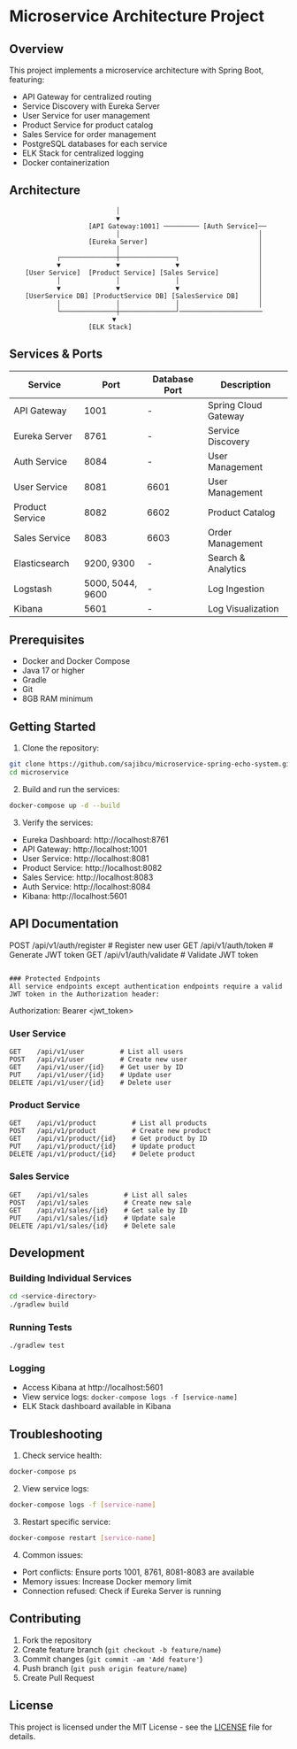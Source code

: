 # Microservice Architecture Project

## Overview
This project implements a microservice architecture with Spring Boot, featuring:
- API Gateway for centralized routing
- Service Discovery with Eureka Server
- User Service for user management
- Product Service for product catalog
- Sales Service for order management
- PostgreSQL databases for each service
- ELK Stack for centralized logging
- Docker containerization

## Architecture
```
                           │
                           ▼
                    [API Gateway:1001] ───────── [Auth Service]──
                           │                                   │
                    [Eureka Server]                            │
                           │                                   │
            ┌──────────────┼──────────────┐                    │
            ▼              ▼              ▼                    │
    [User Service]  [Product Service] [Sales Service]          │
            │              │              │                    │
            ▼              ▼              ▼                    │
    [UserService DB] [ProductService DB] [SalesService DB]     │
            │              │              │                    │
            └──────────────┼──────────────┘─────────────────────
                          ▼
                    [ELK Stack]
```

## Services & Ports

| Service         | Port             | Database Port | Description |
|-----------------|------------------|---------------|-------------|
| API Gateway     | 1001             | -             | Spring Cloud Gateway |
| Eureka Server   | 8761             | -             | Service Discovery |
| Auth Service    | 8084             | -             | User Management |
| User Service    | 8081             | 6601          | User Management |
| Product Service | 8082             | 6602          | Product Catalog |
| Sales Service   | 8083             | 6603          | Order Management |
| Elasticsearch   | 9200, 9300       | -             | Search & Analytics |
| Logstash        | 5000, 5044, 9600 | -             | Log Ingestion |
| Kibana          | 5601             | -             | Log Visualization |

## Prerequisites
- Docker and Docker Compose
- Java 17 or higher
- Gradle
- Git
- 8GB RAM minimum

## Getting Started

1. Clone the repository:
```bash
git clone https://github.com/sajibcu/microservice-spring-echo-system.git
cd microservice
```

2. Build and run the services:
```bash
docker-compose up -d --build
```

3. Verify the services:
- Eureka Dashboard: http://localhost:8761
- API Gateway: http://localhost:1001
- User Service: http://localhost:8081
- Product Service: http://localhost:8082
- Sales Service: http://localhost:8083
- Auth Service: http://localhost:8084
- Kibana: http://localhost:5601

## API Documentation

POST   /api/v1/auth/register       # Register new user
GET   /api/v1/auth/token           # Generate JWT token
GET   /api/v1/auth/validate        # Validate JWT token
```

### Protected Endpoints
All service endpoints except authentication endpoints require a valid JWT token in the Authorization header:
```
Authorization: Bearer <jwt_token>

### User Service
```
GET    /api/v1/user         # List all users
POST   /api/v1/user         # Create new user
GET    /api/v1/user/{id}    # Get user by ID
PUT    /api/v1/user/{id}    # Update user
DELETE /api/v1/user/{id}    # Delete user
```

### Product Service
```
GET    /api/v1/product         # List all products
POST   /api/v1/product         # Create new product
GET    /api/v1/product/{id}    # Get product by ID
PUT    /api/v1/product/{id}    # Update product
DELETE /api/v1/product/{id}    # Delete product
```

### Sales Service
```
GET    /api/v1/sales         # List all sales
POST   /api/v1/sales         # Create new sale
GET    /api/v1/sales/{id}    # Get sale by ID
PUT    /api/v1/sales/{id}    # Update sale
DELETE /api/v1/sales/{id}    # Delete sale
```

## Development

### Building Individual Services
```bash
cd <service-directory>
./gradlew build
```

### Running Tests
```bash
./gradlew test
```

### Logging
- Access Kibana at http://localhost:5601
- View service logs: `docker-compose logs -f [service-name]`
- ELK Stack dashboard available in Kibana

## Troubleshooting

1. Check service health:
```bash
docker-compose ps
```

2. View service logs:
```bash
docker-compose logs -f [service-name]
```

3. Restart specific service:
```bash
docker-compose restart [service-name]
```

4. Common issues:
- Port conflicts: Ensure ports 1001, 8761, 8081-8083 are available
- Memory issues: Increase Docker memory limit
- Connection refused: Check if Eureka Server is running

## Contributing
1. Fork the repository
2. Create feature branch (`git checkout -b feature/name`)
3. Commit changes (`git commit -am 'Add feature'`)
4. Push branch (`git push origin feature/name`)
5. Create Pull Request

## License
This project is licensed under the MIT License - see the [LICENSE](LICENSE) file for details.
